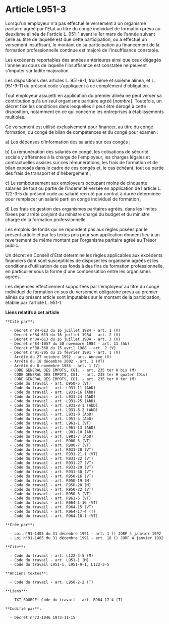 # Article L951-3

Lorsqu'un employeur n'a pas effectué le versement à un organisme paritaire agréé par l'Etat au titre du congé individuel de
formation prévu au deuxième alinéa de l'article L. 951-1 avant le 1er mars de l'année suivant celle au titre de laquelle est
due cette participation, ou a effectué un versement insuffisant, le montant de sa participation au financement de la
formation professionnelle continue est majoré de l'insuffisance constatée.

Les excédents reportables des années antérieures ainsi que ceux dégagés l'année au cours de laquelle l'insuffisance est
constatée ne peuvent s'imputer sur ladite majoration.

Les dispositions des articles L. 951-9-1, troisième et sixième alinéa, et L. 951-9-11 du présent code s'appliquent à ce
complément d'obligation.

Tout employeur assujetti en application du premier alinéa ne peut verser sa contribution qu'à un seul organisme paritaire
agréé [*nombre*]. Toutefois, un décret fixe les conditions dans lesquelles il peut être dérogé à cette disposition, notamment
en ce qui concerne les entreprises à établissements multiples.

Ce versement est utilisé exclusivement pour financer, au titre du congé formation, du congé de bilan de compétences et du
congé pour examen :

a) Les dépenses d'information des salariés sur ces congés ;

b)  La rémunération des salariés en congé, les cotisations de sécurité sociale y afférentes à la charge de l'employeur, les
charges légales et contractuelles assises sur ces rémunérations, les frais de formation et de bilan exposés dans le cadre de
ces congés et, le cas échéant, tout ou partie des frais de transport et d'hébergement ;

c) Le remboursement aux employeurs occupant moins de cinquante salariés de tout ou partie de l'indemnité versée en
application de l'article L. 122-3-5 du présent code au salarié recruté par contrat à durée déterminée pour remplacer un
salarié parti en congé individuel de formation ;

d) Les frais de gestion des organismes paritaires agréés, dans les limites fixées par arrêté conjoint du ministre chargé du
budget et du ministre chargé de la formation professionnelle.

Les emplois de fonds qui ne répondent pas aux règles posées par le présent article et par les textes pris pour son
application donnent lieu à un reversement de même montant par l'organisme paritaire agréé au Trésor public.

Un décret en Conseil d'Etat détermine les règles applicables aux excédents financiers dont sont susceptibles de disposer les
organisme agréés et les conditions d'utilisation de ces fonds à des fins de formation professionnelle, en particulier sous la
forme d'une compensation entre les organismes agréés.

Les dépenses effectivement supportées par l'employeur au titre du congé individuel de formation en sus du versement
obligatoire prévu au premier alinéa du présent article sont imputables sur le montant de la participation, établie par
l'article L. 951-1.

**Liens relatifs à cet article**

	**Cité par**:

	  - Décret n°84-613 du 16 juillet 1984 - art. 1 (V)
	  - Décret n°84-613 du 16 juillet 1984 - art. 2 (V)
	  - Décret n°84-613 du 16 juillet 1984 - art. 3 (V)
	  - Décret n°84-1057 du 30 novembre 1984 - art. 11 (Ab)
	  - Décret n°88-368 du 15 avril 1988 - art. 2 (V)
	  - Décret n°91-205 du 25 février 1991 - art. 1 (V)
	  - Arrêté du 27 octobre 1992 - art. Annexe (V)
	  - Arrêté du 18 décembre 2002 - art. 1 (VT)
	  - Arrêté du 8 novembre 1985 - art. 1 (V)
	  - CODE GENERAL DES IMPOTS, CGI. - art. 235 ter H bis (M)
	  - CODE GENERAL DES IMPOTS, CGI. - art. 235 ter H quater (Dis)
	  - CODE GENERAL DES IMPOTS, CGI. - art. 235 ter H ter (M)
	  - Code du travail - art. D950-5 (VT)
	  - Code du travail - art. L931-11 (AbD)
	  - Code du travail - art. L931-16 (AbD)
	  - Code du travail - art. L931-24 (AbD)
	  - Code du travail - art. L931-25 (AbD)
	  - Code du travail - art. L931-8-1 (AbD)
	  - Code du travail - art. L931-8-2 (AbD)
	  - Code du travail - art. L931-9 (AbD)
	  - Code du travail - art. L951-4 (AbD)
	  - Code du travail - art. L961-1 (VT)
	  - Code du travail - art. L961-13 (AbD)
	  - Code du travail - art. L981-10 (Ab)
	  - Code du travail - art. L981-7 (AbD)
	  - Code du travail - art. R900-3 (VT)
	  - Code du travail - art. R900-7 (VT)
	  - Code du travail - art. R931-20 (VT)
	  - Code du travail - art. R931-21-1 (VT)
	  - Code du travail - art. R931-22 (VT)
	  - Code du travail - art. R931-27 (VT)
	  - Code du travail - art. R931-29 (VT)
	  - Code du travail - art. R931-30 (VT)
	  - Code du travail - art. R950-16 (VT)
	  - Code du travail - art. R950-19 (M)
	  - Code du travail - art. R950-20 (M)
	  - Code du travail - art. R950-22 (VT)
	  - Code du travail - art. R950-3 (VT)
	  - Code du travail - art. R961-5 (VT)
	  - Code du travail - art. R964-1-16 (VT)
	  - Code du travail - art. R964-15 (VT)
	  - Code du travail - art. R964-17-4 (T)
	  - Code du travail - art. R964-18-1 (VT)

	**Créé par**:

	  - Loi n°91-1405 du 31 décembre 1991 - art. 1 () JORF 4 janvier 1992
	  - Loi n°91-1405 du 31 décembre 1991 - art. 18 () JORF 4 janvier 1992

	**Cite**:

	  - Code du travail - art. L122-3-5 (M)
	  - Code du travail - art. L951-1 (M)
	  - Code du travail L951-1, L951-9-1, L122-3-5

	**Anciens textes**:

	  - Code du travail - art. L950-2-2 (T)

	**Liens**:

	  - TXT_SOURCE: Code du travail - art. R964-17-4 (T)

	**Codifié par**:

	  - Décret n°73-1046 1973-11-15
